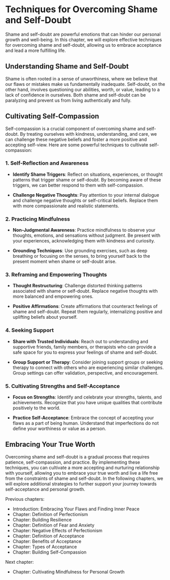 Techniques for Overcoming Shame and Self-Doubt
=======================================================

Shame and self-doubt are powerful emotions that can hinder our personal growth and well-being. In this chapter, we will explore effective techniques for overcoming shame and self-doubt, allowing us to embrace acceptance and lead a more fulfilling life.

Understanding Shame and Self-Doubt
----------------------------------

Shame is often rooted in a sense of unworthiness, where we believe that our flaws or mistakes make us fundamentally inadequate. Self-doubt, on the other hand, involves questioning our abilities, worth, or value, leading to a lack of confidence in ourselves. Both shame and self-doubt can be paralyzing and prevent us from living authentically and fully.

Cultivating Self-Compassion
---------------------------

Self-compassion is a crucial component of overcoming shame and self-doubt. By treating ourselves with kindness, understanding, and care, we can challenge these negative beliefs and foster a more positive and accepting self-view. Here are some powerful techniques to cultivate self-compassion:

### 1. Self-Reflection and Awareness

* **Identify Shame Triggers**: Reflect on situations, experiences, or thought patterns that trigger shame or self-doubt. By becoming aware of these triggers, we can better respond to them with self-compassion.

* **Challenge Negative Thoughts**: Pay attention to your internal dialogue and challenge negative thoughts or self-critical beliefs. Replace them with more compassionate and realistic statements.

### 2. Practicing Mindfulness

* **Non-Judgmental Awareness**: Practice mindfulness to observe your thoughts, emotions, and sensations without judgment. Be present with your experiences, acknowledging them with kindness and curiosity.

* **Grounding Techniques**: Use grounding exercises, such as deep breathing or focusing on the senses, to bring yourself back to the present moment when shame or self-doubt arise.

### 3. Reframing and Empowering Thoughts

* **Thought Restructuring**: Challenge distorted thinking patterns associated with shame or self-doubt. Replace negative thoughts with more balanced and empowering ones.

* **Positive Affirmations**: Create affirmations that counteract feelings of shame and self-doubt. Repeat them regularly, internalizing positive and uplifting beliefs about yourself.

### 4. Seeking Support

* **Share with Trusted Individuals**: Reach out to understanding and supportive friends, family members, or therapists who can provide a safe space for you to express your feelings of shame and self-doubt.

* **Group Support or Therapy**: Consider joining support groups or seeking therapy to connect with others who are experiencing similar challenges. Group settings can offer validation, perspective, and encouragement.

### 5. Cultivating Strengths and Self-Acceptance

* **Focus on Strengths**: Identify and celebrate your strengths, talents, and achievements. Recognize that you have unique qualities that contribute positively to the world.

* **Practice Self-Acceptance**: Embrace the concept of accepting your flaws as a part of being human. Understand that imperfections do not define your worthiness or value as a person.

Embracing Your True Worth
-------------------------

Overcoming shame and self-doubt is a gradual process that requires patience, self-compassion, and practice. By implementing these techniques, you can cultivate a more accepting and nurturing relationship with yourself, allowing you to embrace your true worth and live a life free from the constraints of shame and self-doubt. In the following chapters, we will explore additional strategies to further support your journey towards self-acceptance and personal growth.

Previous chapters:

* Introduction: Embracing Your Flaws and Finding Inner Peace
* Chapter: Definition of Perfectionism
* Chapter: Building Resilience
* Chapter: Definition of Fear and Anxiety
* Chapter: Negative Effects of Perfectionism
* Chapter: Definition of Acceptance
* Chapter: Benefits of Acceptance
* Chapter: Types of Acceptance
* Chapter: Building Self-Compassion

Next chapter:

* Chapter: Cultivating Mindfulness for Personal Growth
